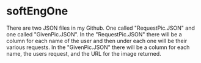 # softEngOne

There are two JSON files in my Github. One called "RequestPic.JSON" and one called "GivenPic.JSON".
In the "RequestPic.JSON" there will be a column for each name of the user and then under each one will be their various requests. 
In the "GivenPic.JSON" there will be a column for each name, the users request, and the URL for the image returned. 
